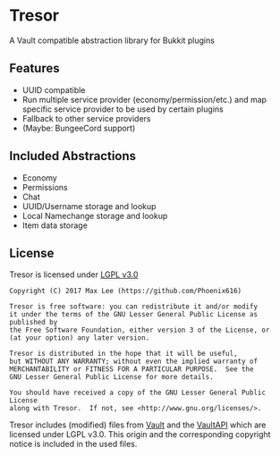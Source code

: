 # Tresor
A Vault compatible abstraction library for Bukkit plugins

## Features
- UUID compatible
- Run multiple service provider (economy/permission/etc.) and map specific
  service provider to be used by certain plugins
- Fallback to other service providers
- (Maybe: BungeeCord support)

## Included Abstractions
- Economy
- Permissions
- Chat
- UUID/Username storage and lookup
- Local Namechange storage and lookup
- Item data storage

## License
Tresor is licensed under [LGPL v3.0](https://github.com/Minebench/Tresor/blob/master/LICENSE)
```
Copyright (C) 2017 Max Lee (https://github.com/Phoenix616)

Tresor is free software: you can redistribute it and/or modify
it under the terms of the GNU Lesser General Public License as published by
the Free Software Foundation, either version 3 of the License, or
(at your option) any later version.

Tresor is distributed in the hope that it will be useful,
but WITHOUT ANY WARRANTY; without even the implied warranty of
MERCHANTABILITY or FITNESS FOR A PARTICULAR PURPOSE.  See the
GNU Lesser General Public License for more details.

You should have received a copy of the GNU Lesser General Public License
along with Tresor.  If not, see <http://www.gnu.org/licenses/>.
```
Tresor includes (modified) files from [Vault](https://github.com/MilkBowl/Vault)
and the [VaultAPI](https://github.com/MilkBowl/VaultAPI) which are licensed under
LGPL v3.0. This origin and the corresponding copyright notice is included in the
used files.
